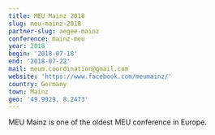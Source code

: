 ```yaml
---
title: MEU Mainz 2018
slug: meu-mainz-2018
partner-slug: aegee-mainz
conference: mainz-meu
year: 2018
begin: '2018-07-18'
end: '2018-07-22'
mail: meum.coordination@gmail.com
website: 'https://www.facebook.com/meumainz/'
country: Germany
town: Mainz
geo: '49.9929, 8.2473'
---
```

MEU Mainz is one of the oldest MEU conference in Europe.
